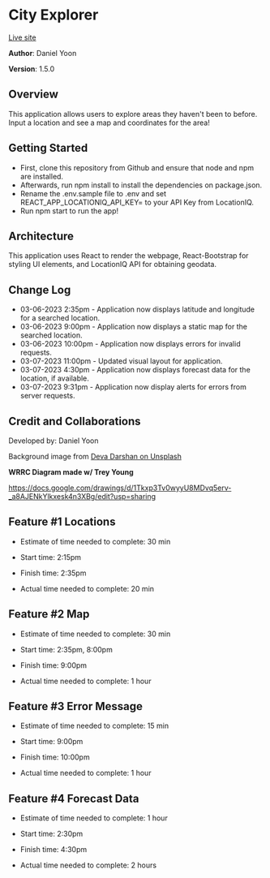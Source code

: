 # City Explorer

[Live site](https://incomparable-mermaid-7d9342.netlify.app/)

**Author**: Daniel Yoon

**Version**: 1.5.0

## Overview
This application allows users to explore areas they haven't been to before. Input a location and see a map and coordinates for the area!


## Getting Started
* First, clone this repository from Github and ensure that node and npm are installed.
* Afterwards, run npm install to install the dependencies on package.json.
* Rename the .env.sample file to .env and set REACT_APP_LOCATIONIQ_API_KEY= to your API Key from LocationIQ.
* Run npm start to run the app!

## Architecture
This application uses React to render the webpage, React-Bootstrap for styling UI elements, and LocationIQ API for obtaining geodata. 

## Change Log

* 03-06-2023 2:35pm - Application now displays latitude and longitude for a searched location.
* 03-06-2023 9:00pm - Application now displays a static map for the searched location.
* 03-06-2023 10:00pm - Application now displays errors for invalid requests.
* 03-07-2023 11:00pm - Updated visual layout for application.
* 03-07-2023 4:30pm - Application now displays forecast data for the location, if available.
* 03-07-2023 9:31pm - Application now display alerts for errors from server requests.

## Credit and Collaborations
Developed by: Daniel Yoon

Background image from [Deva Darshan on Unsplash](https://unsplash.com/photos/v0zwX1aPlHI)

**WRRC Diagram made w/ Trey Young**

https://docs.google.com/drawings/d/1Tkxp3Tv0wyyU8MDvq5erv-_a8AJENkYlkxesk4n3XBg/edit?usp=sharing


## Feature #1 Locations

* Estimate of time needed to complete: 30 min

* Start time: 2:15pm

* Finish time: 2:35pm

* Actual time needed to complete: 20 min

## Feature #2 Map

* Estimate of time needed to complete: 30 min

* Start time: 2:35pm, 8:00pm

* Finish time: 9:00pm

* Actual time needed to complete: 1 hour

## Feature #3 Error Message

* Estimate of time needed to complete: 15 min

* Start time: 9:00pm

* Finish time: 10:00pm

* Actual time needed to complete: 1 hour

## Feature #4 Forecast Data

* Estimate of time needed to complete: 1 hour

* Start time: 2:30pm

* Finish time: 4:30pm

* Actual time needed to complete: 2 hours
